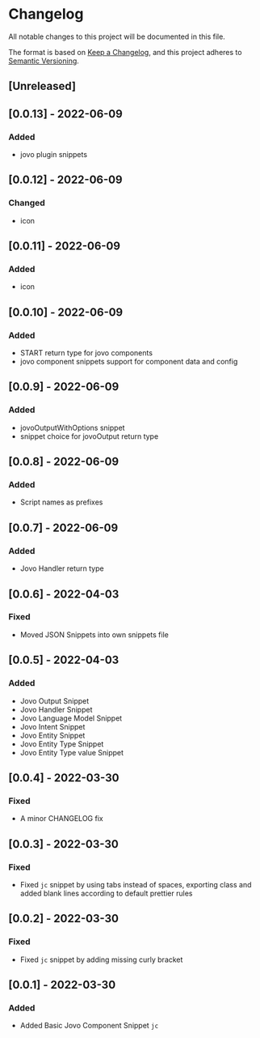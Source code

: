 # Changelog
All notable changes to this project will be documented in this file.

The format is based on [Keep a Changelog](https://keepachangelog.com/en/1.0.0/),
and this project adheres to [Semantic Versioning](https://semver.org/spec/v2.0.0.html).

## [Unreleased]

## [0.0.13] - 2022-06-09

### Added
- jovo plugin snippets

## [0.0.12] - 2022-06-09

### Changed
- icon

## [0.0.11] - 2022-06-09

### Added
- icon

## [0.0.10] - 2022-06-09

### Added
- START return type for jovo components
- jovo component snippets support for component data and config

## [0.0.9] - 2022-06-09

### Added
- jovoOutputWithOptions snippet
- snippet choice for jovoOutput return type

## [0.0.8] - 2022-06-09

### Added
- Script names as prefixes

## [0.0.7] - 2022-06-09

### Added
- Jovo Handler return type

## [0.0.6] - 2022-04-03
### Fixed
- Moved JSON Snippets into own snippets file

## [0.0.5] - 2022-04-03
### Added
- Jovo Output Snippet
- Jovo Handler Snippet
- Jovo Language Model Snippet
- Jovo Intent Snippet
- Jovo Entity Snippet
- Jovo Entity Type Snippet
- Jovo Entity Type value Snippet

## [0.0.4] - 2022-03-30
### Fixed
- A minor CHANGELOG fix

## [0.0.3] - 2022-03-30
### Fixed
- Fixed `jc` snippet by using tabs instead of spaces, exporting class and added blank lines according to default prettier rules

## [0.0.2] - 2022-03-30
### Fixed
- Fixed `jc` snippet by adding missing curly bracket

## [0.0.1] - 2022-03-30
### Added
- Added Basic Jovo Component Snippet `jc`